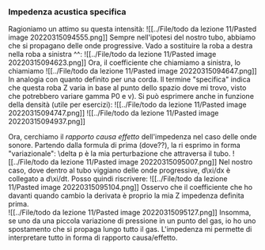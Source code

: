 ### Impedenza acustica specifica
Ragioniamo un attimo su questa intensità:
![[../File/todo da lezione 11/Pasted image 20220315094555.png]]
Sempre nell'ipotesi del nostro tubo, abbiamo che si propagano delle onde progressive.
Vado a sostituire la roba a destra nella roba a sinistra ^^:
![[../File/todo da lezione 11/Pasted image 20220315094623.png]]
Ora, il coefficiente che chiamiamo a sinistra, lo chiamiamo
![[../File/todo da lezione 11/Pasted image 20220315094647.png]]
In analogia con quanto definito per una corda.
Il termine "specifica" indica che questa roba Z varia in base al punto dello spazio dove mi trovo, visto che potrebbero variare gamma P0 e v).
Si può esprimere anche in funzione della densità (utile per esercizi):
![[../File/todo da lezione 11/Pasted image 20220315094747.png]]
![[../File/todo da lezione 11/Pasted image 20220315094937.png]]

Ora, cerchiamo il _rapporto causa effetto_ dell'impedenza nel caso delle onde sonore.
Partendo dalla formula di prima (dove??), la ri esprimo in forma "variazionale": \delta p è la mia perturbazione che attraversa il tubo.
![[../File/todo da lezione 11/Pasted image 20220315095007.png]]
Nel nostro caso, dove dentro al tubo viggiano delle onde progressive, d\xi/dx è collegato a d\xi/dt. Posso quindi riscrivere:
![[../File/todo da lezione 11/Pasted image 20220315095104.png]]
Osservo che il coefficiente che ho davanti quando cambio la derivata è proprio la mia Z impedenza definita prima.  
![[../File/todo da lezione 11/Pasted image 20220315095127.png]]
Insomma, se uno da una piccola variazione di pressione in un punto del gas, io ho uno spostamento che si propaga lungo tutto il gas. L'impedenza mi permette di interpretare tutto in forma di rapporto causa/effetto.
